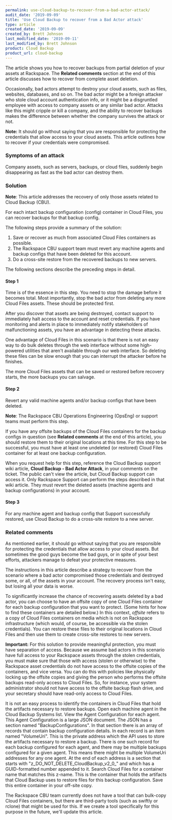 ```yaml
---
permalink: use-cloud-backup-to-recover-from-a-bad-actor-attack/
audit_date: '2019-09-09'
title: 'Use Cloud Backup to recover from a Bad Actor attack'
type: article
created_date: '2019-09-09'
created_by: Brett Johnson
last_modified_date: '2019-09-11'
last_modified_by: Brett Johnson
product: Cloud Backup
product_url: cloud-backup
---
```


The article shows you how to recover backups from partial deletion of
your assets at Rackspace. The **Related comments** section at the end of this
article discusses how to recover from complete asset deletion.

Occasionally, bad actors attempt to destroy your cloud assets, such as files,
websites, databases, and so on. The bad actor might be a foreign attacker who stole
cloud account authentication info, or it might be a disgruntled employee with
access to company assets or any similar bad actor. Attacks like this might
cripple or kill a company, and the ability to recover backups makes
the difference between whether the company survives the attack or not.

**Note:** It should go without saying that you are responsible for protecting
the credentials that allow access to your cloud assets. This article outlines
how to recover if your credentials were compromised.

### Symptoms of an attack

Company assets, such as servers, backups, or cloud files, suddenly begin
disappearing as fast as the bad actor can destroy them.

### Solution

**Note**: This article addresses the recovery of only those assets related to
Cloud Backup (CBU).

For each intact backup configuration (config) container in Cloud Files, you
can recover backups for that backup config.

The following steps provide a summary of the solution:

1. Save or recover as much from associated Cloud Files
   containers as possible.
2. The Rackspace CBU support team must revert any machine agents and backup
   configs that have been deleted for this account.
3. Do a cross-site restore from the recovered backups to new servers.

The following sections describe the preceding steps in detail.

#### Step 1

Time is of the essence in this step. You need to stop the damage before it
becomes total. Most importantly, stop the bad actor from deleting any
more Cloud Files assets. These should be protected first.

After you discover that assets are being destroyed, contact support to
immediately halt access to the account and reset credentials. If you have
monitoring and alerts in place to immediately notify stakeholders of
malfunctioning assets, you have an advantage in detecting these attacks.

One advantage of Cloud Files in this scenario is that there is not an easy way
to do bulk deletes through the web interface without some high-powered
utilities that aren't available through our web interface. So deleting
these files can be slow enough that you can interrupt the attacker before he
finishes.

The more Cloud Files assets that can be saved or restored before recovery starts,
the more backups you can salvage.

#### Step 2

Revert any valid machine agents and/or backup configs that have been deleted.

**Note**: The Rackspace CBU Operations Engineering (OpsEng) or support teams
must perform this step.

If you have any offsite backups of the Cloud Files containers for the backup
configs in question (see **Related comments** at the end of this article), you
should restore them to their original locations at this time. For this step to
be successful, you must have at least one undeleted (or restored) Cloud Files
container for at least one backup configuration.

When you request help for this step, reference the Cloud Backup support wiki article,
**Cloud Backup - Bad Actor Attack**, in your comments on the ticket. The public
can't view the article, but Cloud Backup support can access it. Only Rackspace Support
can perform the steps described in that wiki article. They must revert the
deleted assets (machine agents and backup configurations) in your account.

#### Step 3

For any machine agent and backup config that Support successfully restored, use
Cloud Backup to do a cross-site restore to a new server.

### Related comments

As mentioned earlier, it should go without saying that you are responsible for
protecting the credentials that allow access to your cloud assets. But sometimes
the good guys become the bad guys, or in spite of your best efforts, attackers
manage to defeat your protective measures.

The instructions in this article describe a strategy to recover from the scenario
where a bad actor compromised those credentials and destroyed some, or all, of
the assets in your account. The recovery process isn't easy, but losing all your
data is worse.

To significantly increase the chance of recovering assets deleted by a bad actor, you
can choose to have an offsite copy of one Cloud Files container for each backup
configuration that you want to protect. (Some hints for how to find these
containers are detailed below.) In this context, *offsite* refers to a
copy of Cloud Files containers on media which is not on Rackspace infrastructure
(which would, of course, be accessible via the stolen credentials). You can
restore these files to their original locations in Cloud Files and then use
them to create cross-site restores to new servers.

**Important:** For this solution to provide meaningful protection, you must
have separation of access. Because we assume bad actors in this scenario have
full access to your Rackspace assets through the stolen credentials, you must
make sure that those with access (stolen or otherwise) to the Rackspace asset
credentials do not have access to the offsite copies of the containers, and
vice versa. You can do this with policies like physically locking up the offsite
copies and giving the person who performs the offsite backups read-only access
to Cloud Files. So, for instance, your system administrator should not have
access to the offsite backup flash drive, and your secretary should have
read-only access to Cloud Files.

It is not an easy process to identify the containers in Cloud Files that hold
the artifacts necessary to restore backups. Open each machine agent in the
Cloud Backup Systems list. View the Agent Configuration for each agent. This
Agent Configuration is a large JSON document. The JSON has a section named
"BackupConfigurations". In that section there is an array of records that contain
backup configuration details. In each record is an item named "VolumeUri". This is
the private address which the API uses to store the artifacts necessary to restore
a backup. There is one such record for each backup configured for each agent,
and there may be multiple backups configured for a given agent. This means there
might be multiple VolumeUri addresses for any one agent. At the end of each address
is a section that starts with "z_DO_NOT_DELETE_CloudBackup_v2_0_" and which has a
GUID-formatted number appended to it. Search Cloud Files for a container name that
matches this z-name. This is the container that holds the artifacts that Cloud
Backup uses to restore files for this backup configuration. Save this entire
container in your off-site copy.

The Rackspace CBU team currently does not have a tool that can bulk-copy Cloud
Files containers, but there are third-party tools (such as swiftly or rclone)
that might be used for this. If we create a tool specifically for this purpose
in the future, we'll update this article.

